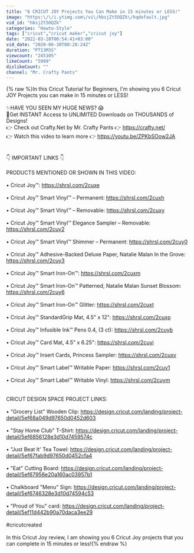 ```yaml
---
title: "6 CRICUT JOY Projects You Can Make in 15 minutes or LESS!"
image: "https:\/\/i.ytimg.com\/vi\/hbsjZt5OQZk\/hqdefault.jpg"
vid_id: "hbsjZt5OQZk"
categories: "Howto-Style"
tags: ["cricut","cricut maker","cricut joy"]
date: "2022-03-28T00:54:41+03:00"
vid_date: "2020-06-30T00:28:24Z"
duration: "PT13M3S"
viewcount: "245105"
likeCount: "5999"
dislikeCount: ""
channel: "Mr. Crafty Pants"
---
```

{% raw %}In this Cricut Tutorial for Beginners, I'm showing you 6 Cricut JOY Projects you can make in 15 minutes or LESS!  <br /><br />✨HAVE YOU SEEN MY HUGE NEWS? 😱<br />🚨Get INSTANT Access to UNLIMITED Downloads on THOUSANDS of Designs!<br />👉 Check out Crafty.Net by Mr. Crafty Pants  👉 <a rel="nofollow" target="blank" href="https://crafty.net/">https://crafty.net/</a><br />👉 Watch this video to learn more 👉 <a rel="nofollow" target="blank" href="https://youtu.be/ZPKbSOow2JA">https://youtu.be/ZPKbSOow2JA</a><br /><br /><br />👇 IMPORTANT LINKS 👇<br /><br />PRODUCTS MENTIONED OR SHOWN IN THIS VIDEO:<br /><br />• Cricut Joy™: <a rel="nofollow" target="blank" href="https://shrsl.com/2cuxe">https://shrsl.com/2cuxe</a><br /><br />• Cricut Joy™ Smart Vinyl™ – Permanent:  <a rel="nofollow" target="blank" href="https://shrsl.com/2cuxh">https://shrsl.com/2cuxh</a><br /><br />• Cricut Joy™ Smart Vinyl™ – Removable: <a rel="nofollow" target="blank" href="https://shrsl.com/2cuxy">https://shrsl.com/2cuxy</a><br /><br />• Cricut Joy™ Smart Vinyl™ Elegance Sampler – Removable: <a rel="nofollow" target="blank" href="https://shrsl.com/2cuy2">https://shrsl.com/2cuy2</a><br /><br />• Cricut Joy™ Smart Vinyl™ Shimmer – Permanent: <a rel="nofollow" target="blank" href="https://shrsl.com/2cuy0">https://shrsl.com/2cuy0</a><br /><br />• Cricut Joy™ Adhesive-Backed Deluxe Paper, Natalie Malan In the Grove: <a rel="nofollow" target="blank" href="https://shrsl.com/2cuy3">https://shrsl.com/2cuy3</a><br /><br />• Cricut Joy™ Smart Iron-On™: <a rel="nofollow" target="blank" href="https://shrsl.com/2cuxm">https://shrsl.com/2cuxm</a><br /><br />• Cricut Joy™ Smart Iron-On™ Patterned, Natalie Malan Sunset Blossom: <a rel="nofollow" target="blank" href="https://shrsl.com/2cuy6">https://shrsl.com/2cuy6</a><br /><br />• Cricut Joy™ Smart Iron-On™ Glitter: <a rel="nofollow" target="blank" href="https://shrsl.com/2cuxt">https://shrsl.com/2cuxt</a><br /><br />• Cricut Joy™ StandardGrip Mat, 4.5&quot; x 12&quot;: <a rel="nofollow" target="blank" href="https://shrsl.com/2cuxp">https://shrsl.com/2cuxp</a><br /><br />• Cricut Joy™ Infusible Ink™ Pens 0.4, (3 ct): <a rel="nofollow" target="blank" href="https://shrsl.com/2cuyb">https://shrsl.com/2cuyb</a><br /><br />• Cricut Joy™ Card Mat, 4.5&quot; x 6.25&quot;: <a rel="nofollow" target="blank" href="https://shrsl.com/2cuyi">https://shrsl.com/2cuyi</a><br /><br />• Cricut Joy™ Insert Cards, Princess Sampler: <a rel="nofollow" target="blank" href="https://shrsl.com/2cuxv">https://shrsl.com/2cuxv</a><br /><br />• Cricut Joy™ Smart Label™ Writable Paper: <a rel="nofollow" target="blank" href="https://shrsl.com/2cuy1">https://shrsl.com/2cuy1</a><br /><br />• Cricut Joy™ Smart Label™ Writable Vinyl: <a rel="nofollow" target="blank" href="https://shrsl.com/2cuym">https://shrsl.com/2cuym</a><br /><br /><br />CRICUT DESIGN SPACE PROJECT LINKS:<br /><br />• &quot;Grocery List&quot; Wooden Clip: <a rel="nofollow" target="blank" href="https://design.cricut.com/landing/project-detail/5ef68a049d97650d0452d603">https://design.cricut.com/landing/project-detail/5ef68a049d97650d0452d603</a><br /><br />• &quot;Stay Home Club&quot; T-Shirt: <a rel="nofollow" target="blank" href="https://design.cricut.com/landing/project-detail/5ef6856128e3d10d7459574c">https://design.cricut.com/landing/project-detail/5ef6856128e3d10d7459574c</a><br /><br />• &quot;Just Beat It' Tea Towel: <a rel="nofollow" target="blank" href="https://design.cricut.com/landing/project-detail/5ef67fab9d97650d0452cfa4">https://design.cricut.com/landing/project-detail/5ef67fab9d97650d0452cfa4</a><br /><br />• &quot;Eat&quot; Cutting Board: <a rel="nofollow" target="blank" href="https://design.cricut.com/landing/project-detail/5ef67956e20a160ac03957b1">https://design.cricut.com/landing/project-detail/5ef67956e20a160ac03957b1</a><br /><br />• Chalkboard &quot;Menu&quot; Sign: <a rel="nofollow" target="blank" href="https://design.cricut.com/landing/project-detail/5ef6746328e3d10d74594c53">https://design.cricut.com/landing/project-detail/5ef6746328e3d10d74594c53</a><br /><br />• &quot;Proud of You&quot; card: <a rel="nofollow" target="blank" href="https://design.cricut.com/landing/project-detail/5ef11d442b90a70daca3ee29">https://design.cricut.com/landing/project-detail/5ef11d442b90a70daca3ee29</a><br /><br />#cricutcreated<br /><br />In this Cricut Joy review, I am showing you 6 Cricut Joy projects that you can complete in 15 minutes or less!{% endraw %}

